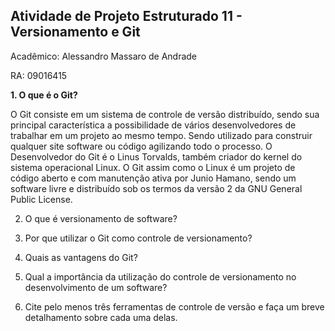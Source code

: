 ## Atividade de Projeto Estruturado 11 - Versionamento e Git

Acadêmico: Alessandro Massaro de Andrade

RA: 09016415

**1. O que é o Git?** 

O Git consiste em um sistema de controle de versão distribuído, sendo sua principal característica a possibilidade de vários desenvolvedores de trabalhar em um projeto ao mesmo tempo. Sendo utilizado para construir qualquer site software ou código agilizando todo o processo. O Desenvolvedor do Git é o Linus Torvalds, também criador do kernel do sistema operacional Linux. O Git assim como o Linux é um projeto de código aberto e com manutenção ativa por Junio Hamano, sendo um software livre e distribuído sob os termos da versão 2 da GNU General Public License.

2.  O que é versionamento de software? 

3. Por que utilizar o Git como controle de versionamento? 

4. Quais as vantagens do Git? 

5. Qual a importância da utilização do controle de versionamento no desenvolvimento de um software? 

6. Cite pelo menos três ferramentas de controle de versão e faça um breve detalhamento sobre cada uma delas.

